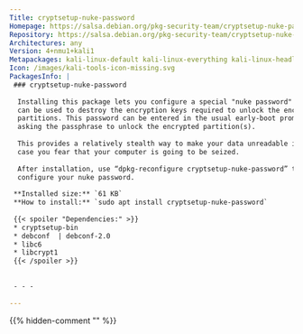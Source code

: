 ```yaml
---
Title: cryptsetup-nuke-password
Homepage: https://salsa.debian.org/pkg-security-team/cryptsetup-nuke-password
Repository: https://salsa.debian.org/pkg-security-team/cryptsetup-nuke-password
Architectures: any
Version: 4+nmu1+kali1
Metapackages: kali-linux-default kali-linux-everything kali-linux-headless kali-linux-large kali-tools-protect 
Icon: /images/kali-tools-icon-missing.svg
PackagesInfo: |
 ### cryptsetup-nuke-password
 
  Installing this package lets you configure a special "nuke password" that
  can be used to destroy the encryption keys required to unlock the encrypted
  partitions. This password can be entered in the usual early-boot prompt
  asking the passphrase to unlock the encrypted partition(s).
   
  This provides a relatively stealth way to make your data unreadable in
  case you fear that your computer is going to be seized.
   
  After installation, use “dpkg-reconfigure cryptsetup-nuke-password” to
  configure your nuke password.
 
 **Installed size:** `61 KB`  
 **How to install:** `sudo apt install cryptsetup-nuke-password`  
 
 {{< spoiler "Dependencies:" >}}
 * cryptsetup-bin
 * debconf  | debconf-2.0
 * libc6 
 * libcrypt1 
 {{< /spoiler >}}
 
 
 - - -
 
---
```

{{% hidden-comment "<!--Do not edit anything above this line-->" %}}
